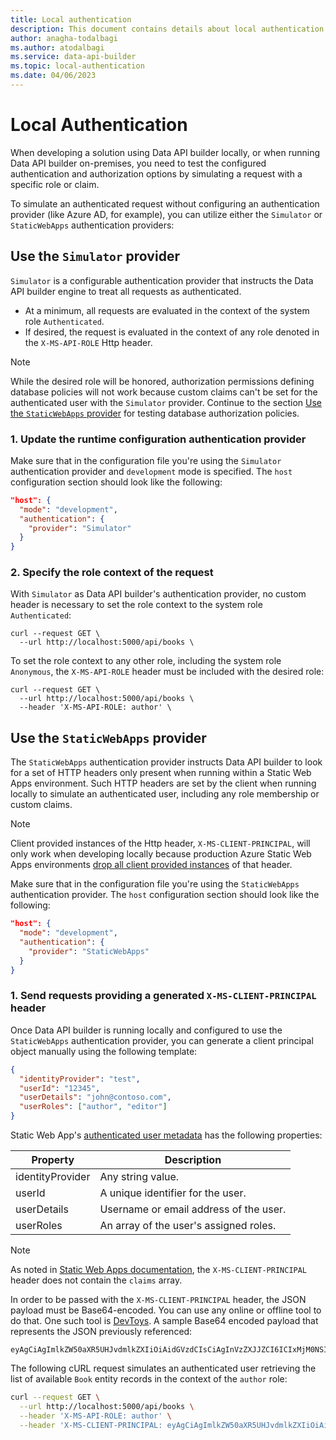 ```yaml
---
title: Local authentication
description: This document contains details about local authentication in Data API builder.
author: anagha-todalbagi
ms.author: atodalbagi
ms.service: data-api-builder
ms.topic: local-authentication
ms.date: 04/06/2023
---
```


# Local Authentication

When developing a solution using Data API builder locally, or when running Data API builder on-premises, you need to test the configured authentication and authorization options by simulating a request with a specific role or claim.

To simulate an authenticated request without configuring an authentication provider (like Azure AD, for example), you can utilize either the `Simulator` or `StaticWebApps` authentication providers:

## Use the `Simulator` provider

`Simulator` is a configurable authentication provider that instructs the Data API builder engine to treat all requests as authenticated.

- At a minimum, all requests are evaluated in the context of the system role `Authenticated`.
- If desired, the request is evaluated in the context of any role denoted in the `X-MS-API-ROLE` Http header.

> [!NOTE]
> While the desired role will be honored, authorization permissions defining database policies will not work because custom claims can't be set for the authenticated user with the `Simulator` provider. Continue to the section [Use the `StaticWebApps` provider](#use-the-staticwebapps-provider) for testing database authorization policies.

### 1. Update the runtime configuration authentication provider

Make sure that in the configuration file you're using the `Simulator` authentication provider and `development` mode is specified. The `host` configuration section should look like the following:

```json
"host": {
  "mode": "development",
  "authentication": {
    "provider": "Simulator"
  }
}
```

### 2. Specify the role context of the request

With `Simulator` as Data API builder's authentication provider, no custom header is necessary to set the role context to the system role `Authenticated`:

```shell
curl --request GET \
  --url http://localhost:5000/api/books \
```

To set the role context to any other role, including the system role `Anonymous`, the `X-MS-API-ROLE` header must be included with the desired role:

```shell
curl --request GET \
  --url http://localhost:5000/api/books \
  --header 'X-MS-API-ROLE: author' \
```

## Use the `StaticWebApps` provider

The `StaticWebApps` authentication provider instructs Data API builder to look for a set of HTTP headers only present when running within a Static Web Apps environment. Such HTTP headers are set by the client when running locally to simulate an authenticated user, including any role membership or custom claims.

> [!NOTE]
> Client provided instances of the Http header, `X-MS-CLIENT-PRINCIPAL`, will only work when developing locally because production Azure Static Web Apps environments [drop all client provided instances](/azure/static-web-apps/user-information?tabs=javascript) of that header.

Make sure that in the configuration file you're using the `StaticWebApps` authentication provider. The `host` configuration section should look like the following:

```json
"host": {
  "mode": "development",
  "authentication": {
    "provider": "StaticWebApps"
  }
}
```

### 1. Send requests providing a generated `X-MS-CLIENT-PRINCIPAL` header

Once Data API builder is running locally and configured to use the `StaticWebApps` authentication provider, you can generate a client principal object manually using the following template:

```json
{  
  "identityProvider": "test",
  "userId": "12345",
  "userDetails": "john@contoso.com",
  "userRoles": ["author", "editor"]
}
```

Static Web App's [authenticated user metadata](/azure/static-web-apps/user-information?tabs=javascript#client-principal-data) has the following properties:

|Property|Description|
|---|---|
|identityProvider|Any string value.|
|userId|A unique identifier for the user.|
|userDetails|Username or email address of the user.|
|userRoles|An array of the user's assigned roles.|

> [!NOTE]
> As noted in [Static Web Apps documentation](/azure/static-web-apps/user-information?tabs=javascript), the `X-MS-CLIENT-PRINCIPAL` header does not contain the `claims` array.

In order to be passed with the `X-MS-CLIENT-PRINCIPAL` header, the JSON payload must be Base64-encoded. You can use any online or offline tool to do that. One such tool is [DevToys](https://github.com/veler/DevToys). A sample Base64 encoded payload that represents the JSON previously referenced:

```text
eyAgCiAgImlkZW50aXR5UHJvdmlkZXIiOiAidGVzdCIsCiAgInVzZXJJZCI6ICIxMjM0NSIsCiAgInVzZXJEZXRhaWxzIjogImpvaG5AY29udG9zby5jb20iLAogICJ1c2VyUm9sZXMiOiBbImF1dGhvciIsICJlZGl0b3IiXQp9
```

The following cURL request simulates an authenticated user retrieving the list of available `Book` entity records in the context of the `author` role:

```bash
curl --request GET \
  --url http://localhost:5000/api/books \
  --header 'X-MS-API-ROLE: author' \
  --header 'X-MS-CLIENT-PRINCIPAL: eyAgCiAgImlkZW50aXR5UHJvdmlkZXIiOiAidGVzdCIsCiAgInVzZXJJZCI6ICIxMjM0NSIsCiAgInVzZXJEZXRhaWxzIjogImpvaG5AY29udG9zby5jb20iLAogICJ1c2VyUm9sZXMiOiBbImF1dGhvciIsICJlZGl0b3IiXQp9'
```
